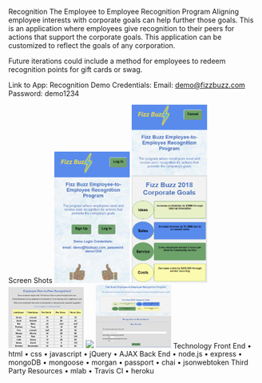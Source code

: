
Recognition
The Employee to Employee Recognition Program
Aligning employee interests with corporate goals can help further those goals. This is an application where employees give recognition to their peers for actions that support the corporate goals. This application can be customized to reflect the goals of any corporation.

Future iterations could include a method for employees to redeem recognition points for gift cards or swag.

Link to App: Recognition
Demo Credentials:
Email: demo@fizzbuzz.com
Password: demo1234

Screen Shots
<img src="./README-images/login-screen.png" width="30%"></img> 
<img src="./README-images/corp-goals.png" width="30%"></img> 
<img src="./README-images/employee-list.png" width="30%"></img> 
<img src="./README-images/individucal-recognition.png" width="30%"></img> 
<img src="./README-images/give-points.png" width="30%"></img> 
Technology
Front End
•	html
•	css
•	javascript
•	jQuery
•	AJAX
Back End
•	node.js
•	express
•	mongoDB
•	mongoose
•	morgan
•	passport
•	chai
•	jsonwebtoken
Third Party Resources
•	mlab
•	Travis CI
•	heroku

